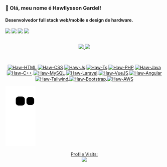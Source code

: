 ### 👋 Olá, meu nome é Hawllysson Gardel!
#### Desenvolvedor full stack web/mobile e design de hardware.

<div>
  <a href="https://instagram.com/hawllysson.gardel" target="_blank"><img src="https://img.shields.io/badge/-Instagram-%23E4405F?style=for-the-badge&logo=instagram&logoColor=white" target="_blank"></a>
  <a href = "mailto:hawllysson@rootcodes.com.br"><img src="https://img.shields.io/badge/-Gmail-%23333?style=for-the-badge&logo=gmail&logoColor=white" target="_blank"></a>
  <a href="https://www.linkedin.com/in/hawllysson-gardel" target="_blank"><img src="https://img.shields.io/badge/-LinkedIn-%230077B5?style=for-the-badge&logo=linkedin&logoColor=white" target="_blank"></a>
  <a href="https://gitlab.com/hawllysson-gardel" target="_blank"><img src="https://img.shields.io/badge/GitLab-330F63?style=for-the-badge&logo=gitlab&logoColor=white" target="_blank"></a>
</div>

<br>

<div style="display: inline_block;">
  <p align="center">
    <a href="https://github.com/hawllysson-gardel">
    <img height="150em" src="https://github-readme-stats.vercel.app/api?username=hawllysson-gardel&show_icons=true&theme=tokyonight&include_all_commits=true&count_private=true"/>
    <img height="150em" src="https://github-readme-stats.vercel.app/api/top-langs/?username=hawllysson-gardel&layout=compact&langs_count=7&theme=tokyonight"/>
  </p>
</div>

<br>

<div>
  <p align="center">
    <img align="center" alt="Haw-HTML" src="https://img.shields.io/badge/HTML-239120?style=for-the-badge&logo=html5&logoColor=white">
    <img align="center" alt="Haw-CSS" src="https://img.shields.io/badge/CSS-239120?&style=for-the-badge&logo=css3&logoColor=white">
    <img align="center" alt="Haw-Js" src="https://img.shields.io/badge/JavaScript-F7DF1E?style=for-the-badge&logo=javascript&logoColor=black">
    <img align="center" alt="Haw-Ts" src="https://img.shields.io/badge/TypeScript-007ACC?style=for-the-badge&logo=typescript&logoColor=white">
    <img align="center" alt="Haw-PHP" src="https://img.shields.io/badge/PHP-777BB4?style=for-the-badge&logo=php&logoColor=white">
    <img align="center" alt="Haw-Java" src="https://img.shields.io/badge/Java-ED8B00?style=for-the-badge&logo=java&logoColor=white">
    <img align="center" alt="Haw-C++" src="https://img.shields.io/badge/C%2B%2B-00599C?style=for-the-badge&logo=c%2B%2B&logoColor=white">
    <img align="center" alt="Haw-MySQL" src="https://img.shields.io/badge/MySQL-00000F?style=for-the-badge&logo=mysql&logoColor=white">
    <img align="center" alt="Haw-Laravel" src="https://img.shields.io/badge/Laravel-FF2D20?style=for-the-badge&logo=laravel&logoColor=white">
    <img align="center" alt="Haw-VueJS" src="https://img.shields.io/badge/Vue.js-35495E?style=for-the-badge&logo=vue.js&logoColor=4FC08D">
    <img align="center" alt="Haw-Angular" src="https://img.shields.io/badge/Angular-DD0031?style=for-the-badge&logo=angular&logoColor=white">
    <img align="center" alt="Haw-Tailwind" src="https://img.shields.io/badge/Tailwind_CSS-38B2AC?style=for-the-badge&logo=tailwind-css&logoColor=white">
    <img align="center" alt="Haw-Bootstrap" src="https://img.shields.io/badge/Bootstrap-563D7C?style=for-the-badge&logo=bootstrap&logoColor=white">
    <img align="center" alt="Haw-AWS" src="https://img.shields.io/badge/Amazon_AWS-232F3E?style=for-the-badge&logo=amazon-aws&logoColor=white">
  </p>
</div>

![Snake animation](https://github.com/hawllysson-gardel/hawllysson-gardel/blob/output/github-contribution-grid-snake.svg)

<p align="center">
  Profile Visits:
  <br/>
  <img src="https://profile-counter.glitch.me/hawllysson-gardel/count.svg">
</p>
